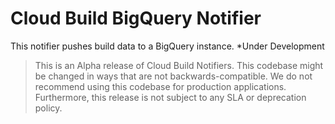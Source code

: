 # Cloud Build BigQuery Notifier

This notifier pushes build data to a BigQuery instance. *Under Development

> This is an Alpha release of Cloud Build Notifiers.
> This codebase might be changed in ways that are not backwards-compatible.
> We do not recommend using this codebase for production applications.
> Furthermore, this release is not subject to any SLA or deprecation policy.

